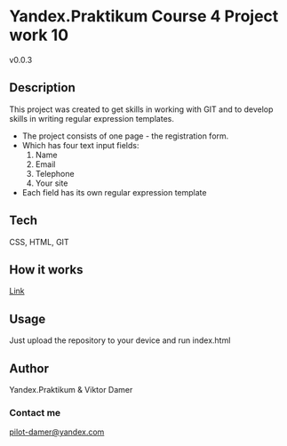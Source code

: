 # Yandex.Praktikum Course 4 Project work 10 
v0.0.3

## Description
This project was created to get skills in working with GIT and to develop skills in writing regular expression templates.

* The project consists of one page - the registration form.
* Which has four text input fields:
  1. Name
  1. Email
  1. Telephone
  1. Your site
* Each field has its own regular expression template

## Tech
CSS, HTML, GIT

## How it works
[Link](https://vdamer163.github.io/YaPraktikumCourse4-10/)

## Usage
Just upload the repository to your device and run index.html

## Author
Yandex.Praktikum &
Viktor Damer

### Contact me
<pilot-damer@yandex.com>
